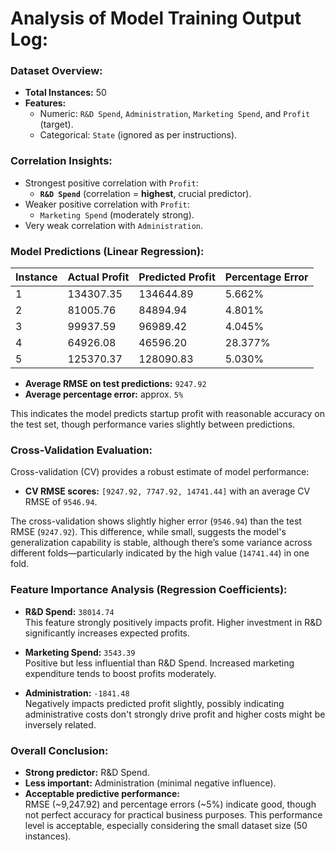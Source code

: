 # Analysis of Model Training Output Log:

### Dataset Overview:
- **Total Instances:** 50
- **Features:**  
  - Numeric: `R&D Spend`, `Administration`, `Marketing Spend`, and `Profit` (target).
  - Categorical: `State` (ignored as per instructions).

### Correlation Insights:
- Strongest positive correlation with `Profit`:  
  - **`R&D Spend`** (correlation = **highest**, crucial predictor).
- Weaker positive correlation with `Profit`:  
  - `Marketing Spend` (moderately strong).
- Very weak correlation with `Administration`.

### Model Predictions (Linear Regression):
| Instance | Actual Profit | Predicted Profit | Percentage Error |
|----------|---------------|------------------|------------------|
| 1        | 134307.35     | 134644.89        | 5.662%           |
| 2        | 81005.76      | 84894.94         | 4.801%           |
| 3        | 99937.59      | 96989.42         | 4.045%           |
| 4        | 64926.08      | 46596.20         | 28.377%          |
| 5        | 125370.37     | 128090.83        | 5.030%           |

- **Average RMSE on test predictions:** `9247.92`
- **Average percentage error:** approx. `5%`

This indicates the model predicts startup profit with reasonable accuracy on the test set, though performance varies slightly between predictions.

### Cross-Validation Evaluation:
Cross-validation (CV) provides a robust estimate of model performance:

- **CV RMSE scores:** `[9247.92, 7747.92, 14741.44]` with an average CV RMSE of `9546.94`.

The cross-validation shows slightly higher error (`9546.94`) than the test RMSE (`9247.92`). This difference, while small, suggests the model's generalization capability is stable, although there’s some variance across different folds—particularly indicated by the high value (`14741.44`) in one fold.

### Feature Importance Analysis (Regression Coefficients):
- **R&D Spend:** `38014.74`  
  This feature strongly positively impacts profit. Higher investment in R&D significantly increases expected profits.
  
- **Marketing Spend:** `3543.39`  
  Positive but less influential than R&D Spend. Increased marketing expenditure tends to boost profits moderately.

- **Administration:** `-1841.48`  
  Negatively impacts predicted profit slightly, possibly indicating administrative costs don't strongly drive profit and higher costs might be inversely related.

### Overall Conclusion:
- **Strong predictor:** R&D Spend.
- **Less important:** Administration (minimal negative influence).
- **Acceptable predictive performance:**  
  RMSE (~9,247.92) and percentage errors (~5%) indicate good, though not perfect accuracy for practical business purposes. This performance level is acceptable, especially considering the small dataset size (50 instances).
